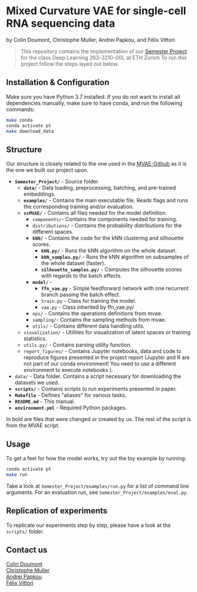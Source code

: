 # Mixed Curvature VAE for single-cell RNA sequencing data


by
Colin Doumont,
Christophe Muller,
Andrei Papkou,
and
Félix Vittori


> This repository contains the implementation of our [Semester Project](https://github.com/Felixiose/scMVAE/blob/master/scMVAE_paper.pdf) for the class Deep Learning 263-3210-00L at ETH Zurich
> To run this project follow the steps layed out below.


## Installation & Configuration

Make sure you have Python 3.7 installed. If you do not want to install all dependencies
manually, make sure to have conda, and run the following commands:
```bash
make conda
conda activate pt
make download_data
```

## Structure 

Our structure is closely related to the one used in the
[MVAE-Github](https://github.com/oskopek/mvae) as it is the one we built our project upon. 


* **`Semester_Project/`** - Source folder 
  * **`data/`** - Data loading, preprocessing, batching, and pre-trained embeddings.
  * **`examples/`** - Contains the main executable file. Reads flags and runs the corresponding training and/or evaluation. 
  * **`scMVAE/`** -  Contains all files needed for the model definition.
    * `components/`- Contains the components needed for training.
    * `distributions/` - Contains the probability distributions for the different spaces.
    * **`kNN/`** - Contains the code for the kNN clustering and silhouette scores.
      * **`kNN.py/`** - Runs the kNN algorithm on the whole dataset.
      * **`kNN_samples.py/`** - Runs the kNN algorithm on subsamples of the whole dataset (faster).
      * **`silhouette_samples.py/`** - Computes the silhouette scores with regards to the batch effects.
    * **`model/`** - 
      * **`ffn_vae.py`** - Simple feedforward network with one recurrent branch passing the batch effect.
      * `train.py` - Class for training the model.
      * `vae.py` - Class inherited by ffn_vae.py/
    * `ops/` - Contains the operations definitions from mvae.
    * `sampling/`- Contains the sampling methods from mvae.
    * `utils/` - Contains different data handling utils.
  * `visualization/` - Utilities for visualization of latent spaces or training statistics.
  * `utils.py/` - Contains parsing utility function.
  * `report_figures/` - Contains Jupyter notebooks, data and code to reproduce figures presented in the project report (Jupyter and R are not part of our conda environment! You need to use a different environment to execute notebooks ).
* `data/` - Data folder. Contains a script necessary for downloading the datasets we used. 
* **`scripts/`** - Contains scripts to run experiments presented in paper.
* **`Makefile`** - Defines "aliases" for various tasks.
* **`README.md`** - This manual.
* **`environment.yml`** - Required Python packages.


In bold are files that were changed or created by us. The rest of the script is from the MVAE script.

## Usage

To get a feel for how the model works, try out the toy example by running:

```bash
conda activate pt
make run
```
Take a look at `Semester_Project/examples/run.py` for a list of command line arguments.
For an evaluation run, see `Semester_Project/examples/eval.py`.

## Replication of experiments

To replicate our experiments step by step, please have a look at the `scripts/` folder.






## Contact us

[Colin Doumont](mailto:cdoumont@student.ethz.ch)\
[Christophe Muller](mailto:mullec@student.ethz.ch)\
[Andrei Papkou](mailto:andrei.papkou@uzh.ch)\
[Félix Vittori](mailto:fvittori@student.ethz.ch)
